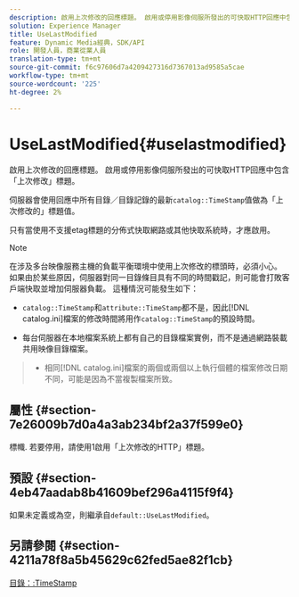 ```yaml
---
description: 啟用上次修改的回應標題。 啟用或停用影像伺服所發出的可快取HTTP回應中包含「上次修改」標題。
solution: Experience Manager
title: UseLastModified
feature: Dynamic Media經典，SDK/API
role: 開發人員，商業從業人員
translation-type: tm+mt
source-git-commit: f6c97606d7a4209427316d7367013ad9585a5cae
workflow-type: tm+mt
source-wordcount: '225'
ht-degree: 2%

---
```



# UseLastModified{#uselastmodified}

啟用上次修改的回應標題。 啟用或停用影像伺服所發出的可快取HTTP回應中包含「上次修改」標題。

伺服器會使用回應中所有目錄／目錄記錄的最新`catalog::TimeStamp`值做為「上次修改的」標題值。

只有當使用不支援etag標題的分佈式快取網路或其他快取系統時，才應啟用。

>[!NOTE]
>
>在涉及多台映像服務主機的負載平衡環境中使用上次修改的標頭時，必須小心。 如果由於某些原因，伺服器對同一目錄條目具有不同的時間戳記，則可能會打敗客戶端快取並增加伺服器負載。 這種情況可能發生如下：
>
>* `catalog::TimeStamp`和`attribute::TimeStamp`都不是，因此[!DNL catalog.ini]檔案的修改時間將用作`catalog::TimeStamp`的預設時間。
   >
   >
* 每台伺服器在本地檔案系統上都有自己的目錄檔案實例，而不是通過網路裝載共用映像目錄檔案。
>* 相同[!DNL catalog.ini]檔案的兩個或兩個以上執行個體的檔案修改日期不同，可能是因為不當複製檔案所致。

>



## 屬性 {#section-7e26009b7d0a4a3ab234bf2a37f599e0}

標幟. 若要停用，請使用1啟用「上次修改的HTTP」標題。

## 預設 {#section-4eb47aadab8b41609bef296a4115f9f4}

如果未定義或為空，則繼承自`default::UseLastModified`。

## 另請參閱 {#section-4211a78f8a5b45629c62fed5ae82f1cb}

[目錄：:TimeStamp](../../../../../is-api/image-catalog/image-serving-api-ref/c-image-catalog-reference/c-image-svg-data-reference/c-image-data-reference/r-timestamp-cat.md#reference-59a27b72f4cb4a53a3baba83214c4ded)
